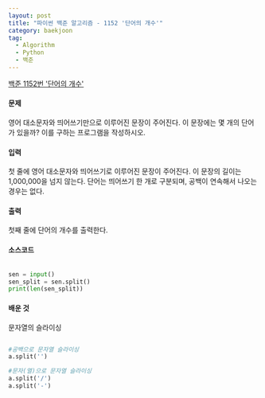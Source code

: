```yaml
---
layout: post
title: "파이썬 백준 알고리즘 - 1152 '단어의 개수'"
category: baekjoon
tag:
  - Algorithm
  - Python
  - 백준
---
```


[백준 1152번 '단어의 개수'](https://www.acmicpc.net/problem/1152)


#### **문제**
영어 대소문자와 띄어쓰기만으로 이루어진 문장이 주어진다. 이 문장에는 몇 개의 단어가 있을까? 이를 구하는 프로그램을 작성하시오.

#### **입력**
첫 줄에 영어 대소문자와 띄어쓰기로 이루어진 문장이 주어진다. 이 문장의 길이는 1,000,000을 넘지 않는다. 단어는 띄어쓰기 한 개로 구분되며, 공백이 연속해서 나오는 경우는 없다.

#### **출력**
첫째 줄에 단어의 개수를 출력한다.


#### **소스코드**

```python

sen = input()
sen_split = sen.split()
print(len(sen_split))

```



#### **배운 것**
문자열의 슬라이싱

```python

#공백으로 문자열 슬라이싱
a.split('')

#문자(열)으로 문자열 슬라이싱
a.split('/')
a.split('-')

```
